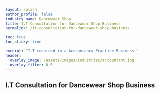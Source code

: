 ```yaml
---
layout: splash 
author_profile: false 
industry_name: Dancewear Shop
title: I.T Consultation for Dancewear Shop Business
permalink: /it-consultation-for-dancewear-shop-business

toc: true
toc_sticky: true

excerpt: "I.T required in a Accountancy Practice Business."
header:
  overlay_image: /assets/images/industries/accountant.jpg
  overlay_filter: 0.5 
---
```


## I.T Consultation for Dancewear Shop Business